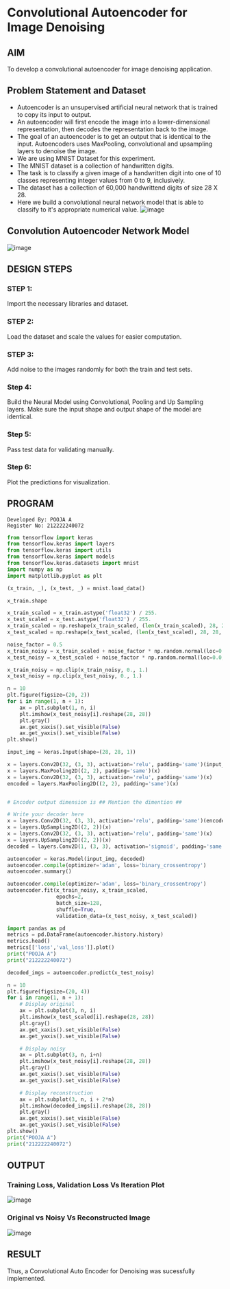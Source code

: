 # Convolutional Autoencoder for Image Denoising

## AIM
To develop a convolutional autoencoder for image denoising application.

## Problem Statement and Dataset

* Autoencoder is an unsupervised artificial neural network that is trained to copy its input to output.
* An autoencoder will first encode the image into a lower-dimensional representation, then decodes the representation back to the image.
* The goal of an autoencoder is to get an output that is identical to the input. Autoencoders uses MaxPooling, convolutional and upsampling layers to denoise the image.
* We are using MNIST Dataset for this experiment.
* The MNIST dataset is a collection of handwritten digits.
* The task is to classify a given image of a handwritten digit into one of 10 classes representing integer values from 0 to 9, inclusively.
* The dataset has a collection of 60,000 handwrittend digits of size 28 X 28.
* Here we build a convolutional neural network model that is able to classify to it's appropriate numerical value.
![image](https://github.com/poojaanbu0/convolutional-denoising-autoencoder/assets/119390329/7b83133b-1f45-47ea-895d-9f6f81d7214f)


## Convolution Autoencoder Network Model

![image](https://github.com/poojaanbu0/convolutional-denoising-autoencoder/assets/119390329/29ca2c3a-f374-4f11-8de1-a90e7be29ddd)


## DESIGN STEPS
### STEP 1:
Import the necessary libraries and dataset.

### STEP 2:
Load the dataset and scale the values for easier computation.

### STEP 3:
Add noise to the images randomly for both the train and test sets.

### Step 4:
Build the Neural Model using Convolutional, Pooling and Up Sampling layers. Make sure the input shape and output shape of the model are identical.

### Step 5:
Pass test data for validating manually.

### Step 6:
Plot the predictions for visualization.

## PROGRAM
```
Developed By: POOJA A
Register No: 212222240072
```

```python
from tensorflow import keras
from tensorflow.keras import layers
from tensorflow.keras import utils
from tensorflow.keras import models
from tensorflow.keras.datasets import mnist
import numpy as np
import matplotlib.pyplot as plt

(x_train, _), (x_test, _) = mnist.load_data()

x_train.shape

x_train_scaled = x_train.astype('float32') / 255.
x_test_scaled = x_test.astype('float32') / 255.
x_train_scaled = np.reshape(x_train_scaled, (len(x_train_scaled), 28, 28, 1))
x_test_scaled = np.reshape(x_test_scaled, (len(x_test_scaled), 28, 28, 1))

noise_factor = 0.5
x_train_noisy = x_train_scaled + noise_factor * np.random.normal(loc=0.0, scale=1.0, size=x_train_scaled.shape)
x_test_noisy = x_test_scaled + noise_factor * np.random.normal(loc=0.0, scale=1.0, size=x_test_scaled.shape)

x_train_noisy = np.clip(x_train_noisy, 0., 1.)
x_test_noisy = np.clip(x_test_noisy, 0., 1.)

n = 10
plt.figure(figsize=(20, 2))
for i in range(1, n + 1):
    ax = plt.subplot(1, n, i)
    plt.imshow(x_test_noisy[i].reshape(28, 28))
    plt.gray()
    ax.get_xaxis().set_visible(False)
    ax.get_yaxis().set_visible(False)
plt.show()

input_img = keras.Input(shape=(28, 28, 1))

x = layers.Conv2D(32, (3, 3), activation='relu', padding='same')(input_img)
x = layers.MaxPooling2D((2, 2), padding='same')(x)
x = layers.Conv2D(32, (3, 3), activation='relu', padding='same')(x)
encoded = layers.MaxPooling2D((2, 2), padding='same')(x)


# Encoder output dimension is ## Mention the dimention ##

# Write your decoder here
x = layers.Conv2D(32, (3, 3), activation='relu', padding='same')(encoded)
x = layers.UpSampling2D((2, 2))(x)
x = layers.Conv2D(32, (3, 3), activation='relu', padding='same')(x)
x = layers.UpSampling2D((2, 2))(x)
decoded = layers.Conv2D(1, (3, 3), activation='sigmoid', padding='same')(x)

autoencoder = keras.Model(input_img, decoded)
autoencoder.compile(optimizer='adam', loss='binary_crossentropy')
autoencoder.summary()

autoencoder.compile(optimizer='adam', loss='binary_crossentropy')
autoencoder.fit(x_train_noisy, x_train_scaled,
                epochs=2,
                batch_size=128,
                shuffle=True,
                validation_data=(x_test_noisy, x_test_scaled))

import pandas as pd
metrics = pd.DataFrame(autoencoder.history.history)
metrics.head()
metrics[['loss','val_loss']].plot()
print("POOJA A")
print("212222240072")

decoded_imgs = autoencoder.predict(x_test_noisy)

n = 10
plt.figure(figsize=(20, 4))
for i in range(1, n + 1):
    # Display original
    ax = plt.subplot(3, n, i)
    plt.imshow(x_test_scaled[i].reshape(28, 28))
    plt.gray()
    ax.get_xaxis().set_visible(False)
    ax.get_yaxis().set_visible(False)

    # Display noisy
    ax = plt.subplot(3, n, i+n)
    plt.imshow(x_test_noisy[i].reshape(28, 28))
    plt.gray()
    ax.get_xaxis().set_visible(False)
    ax.get_yaxis().set_visible(False)

    # Display reconstruction
    ax = plt.subplot(3, n, i + 2*n)
    plt.imshow(decoded_imgs[i].reshape(28, 28))
    plt.gray()
    ax.get_xaxis().set_visible(False)
    ax.get_yaxis().set_visible(False)
plt.show()
print("POOJA A")
print("212222240072")
```

## OUTPUT

### Training Loss, Validation Loss Vs Iteration Plot

![image](https://github.com/poojaanbu0/convolutional-denoising-autoencoder/assets/119390329/d38cd064-e389-4f0e-b498-0cdb76850710)


### Original vs Noisy Vs Reconstructed Image

![image](https://github.com/poojaanbu0/convolutional-denoising-autoencoder/assets/119390329/15b2b7b8-f3b2-489e-a152-c999876dd18d)


## RESULT
Thus, a Convolutional Auto Encoder for Denoising was sucessfully implemented.
